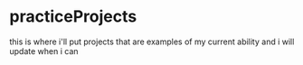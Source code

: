 # practiceProjects
this is where i'll put projects that are examples of my current ability 
and i will update when i can
